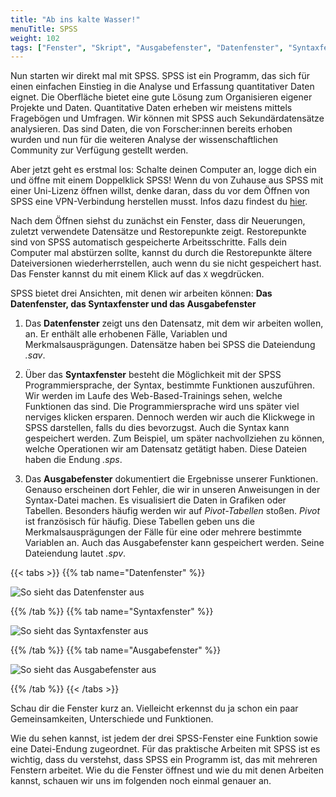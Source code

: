 ```yaml
---
title: "Ab ins kalte Wasser!"
menuTitle: SPSS
weight: 102
tags: ["Fenster", "Skript", "Ausgabefenster", "Datenfenster", "Syntaxfenster"]  # Tags hiereinsetzen; Kurzwort, was auf der Seite passsiert
---
```


Nun starten wir direkt mal mit SPSS. SPSS ist ein Programm, das sich für einen einfachen Einstieg in die Analyse und Erfassung quantitativer Daten eignet. Die Oberfläche bietet eine gute Lösung zum Organisieren eigener Projekte und Daten. Quantitative Daten erheben wir meistens mittels Fragebögen und Umfragen. Wir können mit SPSS auch Sekundärdatensätze analysieren. Das sind Daten, die von Forscher:innen bereits erhoben wurden und nun für die weiteren Analyse der wissenschaftlichen Community zur Verfügung gestellt werden. 

Aber jetzt geht es erstmal los: Schalte deinen Computer an, logge dich ein und öffne mit einem Doppelklick SPSS! Wenn du von Zuhause aus SPSS mit einer Uni-Lizenz öffnen willst, denke daran, dass du vor dem Öffnen von SPSS eine VPN-Verbindung herstellen musst. Infos dazu findest du [hier](https://www.uni-giessen.de/de/fbz/svc/hrz/svc/netz/campus/vpn).

Nach dem Öffnen siehst du zunächst ein Fenster, dass dir Neuerungen, zuletzt verwendete Datensätze und Restorepunkte zeigt. Restorepunkte sind von SPSS automatisch gespeicherte Arbeitsschritte. Falls dein Computer mal abstürzen sollte, kannst du durch die Restorepunkte ältere Dateiversionen wiederherrstellen, auch wenn du sie nicht gespeichert hast. Das Fenster kannst du mit einem Klick auf das `X` wegdrücken. 

SPSS bietet drei Ansichten, mit denen wir arbeiten können: **Das Datenfenster, das Syntaxfenster und das Ausgabefenster**

1. Das **Datenfenster** zeigt uns den Datensatz, mit dem wir arbeiten wollen, an. Er enthält alle erhobenen Fälle, Variablen und Merkmalsausprägungen. Datensätze haben bei SPSS die Dateiendung *.sav*.

1. Über das **Syntaxfenster** besteht die Möglichkeit mit der SPSS Programmiersprache, der Syntax, bestimmte Funktionen auszuführen. Wir werden im Laufe des Web-Based-Trainings sehen, welche Funktionen das sind. Die Programmiersprache wird uns später viel nerviges klicken ersparen. Dennoch werden wir auch die Klickwege in SPSS darstellen, falls du dies bevorzugst. Auch die Syntax kann gespeichert werden. Zum Beispiel, um später nachvollziehen zu können, welche Operationen wir am Datensatz getätigt haben. Diese Dateien haben die Endung *.sps*.

1. Das **Ausgabefenster** dokumentiert die Ergebnisse unserer Funktionen. Genauso erscheinen dort Fehler, die wir in unseren Anweisungen in der Syntax-Datei machen. Es visualisiert die Daten in Grafiken oder Tabellen. Besonders häufig werden wir auf *Pivot-Tabellen* stoßen. *Pivot* ist französisch für häufig. Diese Tabellen geben uns die Merkmalsausprägungen der Fälle für eine oder mehrere bestimmte Variablen an. Auch das Ausgabefenster kann gespeichert werden. Seine Dateiendung lautet *.spv*.

{{< tabs >}}
{{% tab name="Datenfenster" %}}

![So sieht das Datenfenster aus](../img/Datenfenster.png)

{{% /tab %}}
{{% tab name="Syntaxfenster" %}}

![So sieht das Syntaxfenster aus](../img/Syntaxfenster.png)

{{% /tab %}}
{{% tab name="Ausgabefenster" %}}

![So sieht das Ausgabefenster aus](../img/Ausgabefenster.png)

{{% /tab %}}
{{< /tabs >}}

Schau dir die Fenster kurz an. Vielleicht erkennst du ja schon ein paar Gemeinsamkeiten, Unterschiede und Funktionen.

Wie du sehen kannst, ist jedem der drei SPSS-Fenster eine Funktion sowie eine Datei-Endung zugeordnet. Für das praktische Arbeiten mit SPSS ist es wichtig, dass du verstehst, dass SPSS ein Programm ist, das mit mehreren Fenstern arbeitet. Wie du die Fenster öffnest und wie du mit denen Arbeiten kannst, schauen wir uns im folgenden noch einmal genauer an.



